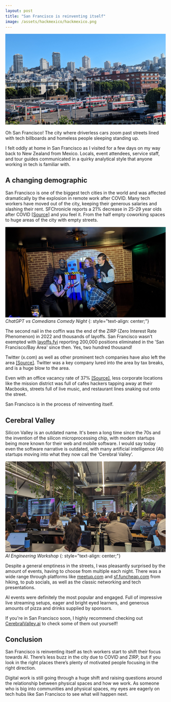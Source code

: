 ```yaml
---
layout: post
title: "San Francisco is reinventing itself"
image: /assets/hackmexico/hackmexico.png
---
```


![Skyline](/assets/sf/skyline.jpg)

Oh San Francisco! The city where driverless cars zoom past streets lined with tech billboards and homeless people sleeping standing up.

I felt oddly at home in San Francisco as I visited for a few days on my way back to New Zealand from Mexico. Locals, event attendees, service staff, and tour guides communicated in a quirky analytical style that anyone working in tech is familiar with.

## A changing demographic

San Francisco is one of the biggest tech cities in the world and was affected dramatically by the explosion in remote work after COVID. Many tech workers have moved out of the city, keeping their generous salaries and slashing their rent. SFChronicle reports a 21% decrease in 25-29 year olds after COVID [[Source]](https://www.sfchronicle.com/bayarea/article/san-francisco-population-data-18140254.php) and you feel it. From the half empty coworking spaces to huge areas of the city with empty streets.

![Comedians](/assets/sf/comedy.jpg)
_ChatGPT vs Comedians Comedy Night_
{: style="text-align: center;"}

The second nail in the coffin was the end of the ZIRP (Zero Interest Rate Phenomenon) in 2022 and thousands of layoffs. San Francisco wasn’t exempted with [layoffs.fyi](https://layoffs.fyi) reporting 200,000 positions eliminated in the 'San Francisco/Bay Area' since then. Yes, two hundred thousand!

Twitter (x.com) as well as other prominent tech companies have also left the area [[Source]](https://www.theguardian.com/technology/article/2024/aug/05/x-twitter-san-francisco-office-closing). Twitter was a key company lured into the area by tax breaks, and is a huge blow to the area.

Even with an office vacancy rate of 37% [[Source]](https://www.axios.com/local/san-francisco/2024/07/10/office-vacancy-rate-economic-recovery), less corporate locations like the mission district was full of cafes hackers tapping away at their Macbooks, streets full of live music, and restaurant lines snaking out onto the street.

San Francisco is in the process of reinventing itself.

## Cerebral Valley

Silicon Valley is an outdated name. It's been a long time since the 70s and the invention of the silicon microprocessing chip, with modern startups being more known for their web and mobile software. I would say today even the software narrative is outdated, with many artificial intelligence (AI) startups moving into what they now call the ‘Cerebral Valley’.

![Workshop](/assets/sf/workshop.jpg)
_AI Engineering Workshop_
{: style="text-align: center;"}

Despite a general emptiness in the streets, I was pleasantly surprised by the amount of events, having to choose from multiple each night. There was a wide range through platforms like [meetup.com](https://meetup.com) and [sf.funcheap.com](https://sf.funcheap.com/) from hiking, to pub socials, as well as the classic networking and tech presentations.

AI events were definitely the most popular and engaged. Full of impressive live streaming setups, eager and bright eyed learners, and generous amounts of pizza and drinks supplied by sponsors.

If you're in San Francisco soon, I highly recommend checking out [CerebralValley.ai](https://cerebralvalley.ai/) to check some of them out yourself!

## Conclusion

San Francisco is reinventing itself as tech workers start to shift their focus towards AI. There’s less buzz in the city due to COVID and ZIRP, but if you look in the right places there’s plenty of motivated people focusing in the right direction.

Digital work is still going through a huge shift and raising questions around the relationship between physical spaces and how we work. As someone who is big into communities and physical spaces, my eyes are eagerly on tech hubs like San Francisco to see what will happen next.
